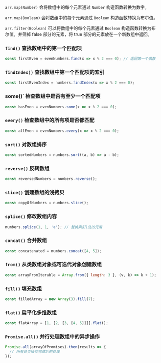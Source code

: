`arr.map(Number)` 会将数组中的每个元素通过 `Number` 构造函数转换为数字。

`arr.map(Boolean)` 会将数组中的每个元素通过 `Boolean` 构造函数转换为布尔值。

`arr.filter(Boolean)` 可以将数组中的每个元素通过 `Boolean` 构造函数转换为布尔值，并筛掉 false 部分的元素，将 true 部分的元素放在一个新数组中返回。

### `find()` 查找数组中的第一个匹配项

```javascript
const firstEven = evenNumbers.find(x => x % 2 === 0); // 返回第一个偶数
```

### `findIndex()` 查找数组中第一个匹配项的索引

```javascript
const firstEvenIndex = numbers.findIndex(x => x % 2 === 0);
```

###  some()` 检查数组中是否有至少一个匹配项

```javascript
const hasEven = evenNumbers.some(x => x % 2 === 0);
```

### `every()` 检查数组中的所有项是否都匹配

```javascript
const allEven = evenNumbers.every(x => x % 2 === 0);
```

###  `sort()` 对数组排序

```javascript
const sortedNumbers = numbers.sort((a, b) => a - b);
```

### `reverse()` 反转数组

```javascript
const reversedNumbers = numbers.reverse();
```

### `slice()` 创建数组的浅拷贝

```javascript
const copyOfNumbers = numbers.slice();
```

### `splice()` 修改数组内容

```javascript
numbers.splice(1, 1, 'a'); // 替换索引1处的元素
```

### `concat()` 合并数组

```javascript
const concatenated = numbers.concat([4, 5]);
```

### `from()` 从类数组对象或可迭代对象创建数组

```javascript
const arrayFromIterable = Array.from({ length: 3 }, (v, k) => k + 1);
```

### `fill()` 填充数组

```javascript
const filledArray = new Array(3).fill(7);
```

### `flat()` 扁平化多维数组

```javascript
const flatArray = [1, [2, [3, [4, 5]]]].flat();
```

### `Promise.all()` 并行处理数组中的异步操作

```javascript
Promise.all(arrayOfPromises).then(results => {
  // 所有异步操作完成后的处理
});
```